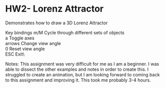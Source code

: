 # HW2- Lorenz Attractor


Demonstrates how to draw a 3D Lorenz Attractor

Key bindings
  m/M        Cycle through different sets of objects\
  a          Toggle axes\
  arrows     Change view angle\
  0          Reset view angle\
  ESC        Exit\\
  
Notes: This assignment was very difficult for me as I am a beginner. I was able to dissect the other examples and notes in order to create this. I struggled to create an animation, but I am looking forward to coming back to this assignment and improving it. This took me probably 3-4 hours.
